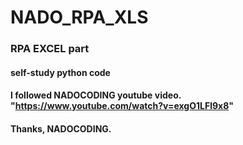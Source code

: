 # NADO_RPA_XLS
### RPA EXCEL part 
#### self-study python code 
#### I followed NADOCODING youtube video. "https://www.youtube.com/watch?v=exgO1LFl9x8" 
#### Thanks, NADOCODING.

